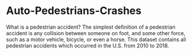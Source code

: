 # Auto-Pedestrians-Crashes
 
What is a pedestrian accident?
The simplest definition of a pedestrian accident is any collision between someone on foot, and some other force, such as a motor vehicle, bicycle, or even a horse.
This dataset contains all pedestrian accidents which occurred in the U.S. from 2010 to 2018.
